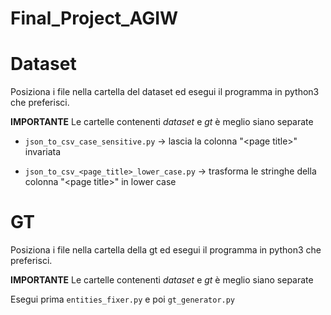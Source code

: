 # Final_Project_AGIW

# Dataset
Posiziona i file nella cartella del dataset ed esegui il programma in python3 che preferisci. 

**IMPORTANTE** Le cartelle contenenti *dataset* e *gt* è meglio siano separate

- `json_to_csv_case_sensitive.py` -> lascia la colonna "\<page title\>" invariata

- `json_to_csv_<page_title>_lower_case.py` -> trasforma le stringhe della colonna "\<page title\>" in lower case

# GT
Posiziona i file nella cartella della gt ed esegui il programma in python3 che preferisci. 

**IMPORTANTE** Le cartelle contenenti *dataset* e *gt* è meglio siano separate

Esegui prima `entities_fixer.py` e poi `gt_generator.py`
